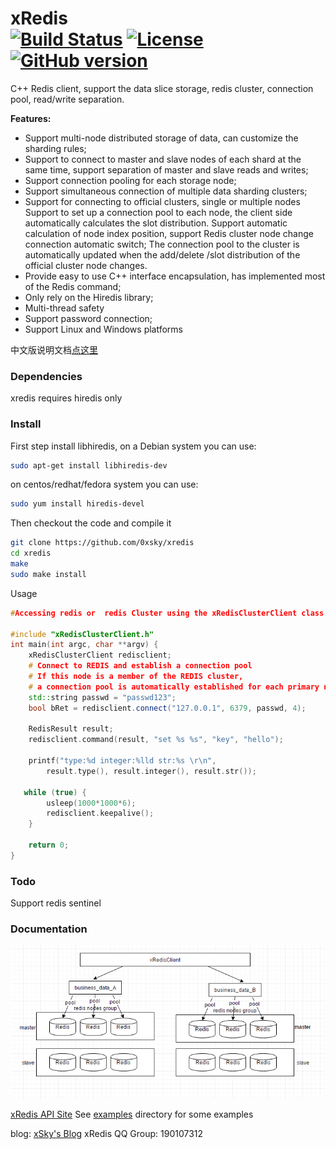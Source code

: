 xRedis   
[![Build Status](https://travis-ci.org/freeeyes/PSS.svg?branch=master)](https://travis-ci.org/freeeyes/PSS)
[![License](https://img.shields.io/badge/License-Apache%202.0-blue.svg)](https://opensource.org/licenses/Apache-2.0 )
[![GitHub version](https://badge.fury.io/gh/0xsky%2Fxredis.svg)](https://badge.fury.io/gh/0xsky%2Fxredis)
======

C++ Redis client, support the data slice storage, redis cluster, connection pool, read/write separation.

**Features:**
* Support multi-node distributed storage of data, can customize the sharding rules;
* Support to connect to master and slave nodes of each shard at the same time, support separation of master and slave reads and writes;
* Support connection pooling for each storage node;
* Support simultaneous connection of multiple data sharding clusters;
* Support for connecting to official clusters, single or multiple nodes
    Support to set up a connection pool to each node, the client side automatically calculates the slot distribution.
    Support automatic calculation of node index position, support Redis cluster node change connection automatic switch;
    The connection pool to the cluster is automatically updated when the add/delete /slot distribution of the official cluster node changes.
* Provide easy to use C++ interface encapsulation, has implemented most of the Redis command;
* Only rely on the Hiredis library;
* Multi-thread safety
* Support password connection;
* Support Linux and Windows platforms

中文版说明文档[点这里](https://github.com/0xsky/xredis/blob/master/README-cn.md)

### Dependencies

xredis requires hiredis only

### Install

First step install libhiredis, on a Debian system you can use:

```bash
sudo apt-get install libhiredis-dev
```

on centos/redhat/fedora system you can use:
```bash
sudo yum install hiredis-devel
```

Then checkout the code and compile it
```bash
git clone https://github.com/0xsky/xredis
cd xredis
make
sudo make install
```

Usage
```C++
#Accessing redis or  redis Cluster using the xRedisClusterClient class

#include "xRedisClusterClient.h"
int main(int argc, char **argv) {
    xRedisClusterClient redisclient;
    # Connect to REDIS and establish a connection pool 
    # If this node is a member of the REDIS cluster, 
    # a connection pool is automatically established for each primary node in the cluster.
    std::string passwd = "passwd123";
    bool bRet = redisclient.connect("127.0.0.1", 6379, passwd, 4);

    RedisResult result;
    redisclient.command(result, "set %s %s", "key", "hello");
    
    printf("type:%d integer:%lld str:%s \r\n",
        result.type(), result.integer(), result.str());

   while (true) {
        usleep(1000*1000*6);
        redisclient.keepalive();
    }

    return 0;
}
```
### Todo
  Support redis sentinel 

### Documentation
![xredis](doc/xredis_0.png)

[xRedis API Site](http://xredis.0xsky.com/) 
See [examples](https://github.com/0xsky/xredis/blob/master/examples) directory for some examples

blog: [xSky's Blog](https://0xsky.com/)
xRedis QQ Group: 190107312 

